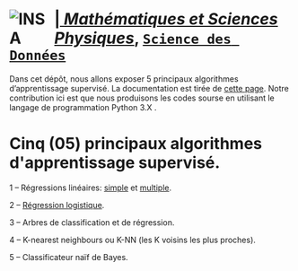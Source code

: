 # <a href="http://imsp-benin.com/" ><img src="http://imsp-benin.com/home/images/logoimsp.png" style="float:left; max-width: 80px; display: inline" alt="INSA"/> |  [*Mathématiques et Sciences Physiques*](http://imsp-benin.com/home/page.php?index=directeur&parent=presentation), [`Science des Données`](http://imsp-benin.com/home/page.php?index=deamathematique&parent=formation) 

Dans cet dépôt, nous allons exposer 5 principaux algorithmes d’apprentissage supervisé. La documentation est tirée de [cette page](https://analyticsinsights.io/5-apprentissage-supervise/). Notre contribution ici est que nous produisons les codes sourse en utilisant le langage de programmation Python 3.X .


# Cinq (05) principaux algorithmes d'apprentissage supervisé.

1 – Régressions linéaires: [simple](https://github.com/gabayae/5-principaux-algorithmes-d-apprentissage-supervisE/tree/main/R%C3%A9gression_Lin%C3%A9aire_Simple) et [multiple](https://github.com/gabayae/5-principaux-algorithmes-d-apprentissage-supervisE/tree/main/R%C3%A9gression_Lin%C3%A9aire_Multiple).

2 – [Régression logistique](https://github.com/gabayae/5-principaux-algorithmes-d-apprentissage-supervisE/tree/main/R%C3%A9gression_Logistique).

3 – Arbres de classification et de régression.

4 – K-nearest neighbours ou K-NN (les K voisins les plus proches).

5 – Classificateur naïf de Bayes.

